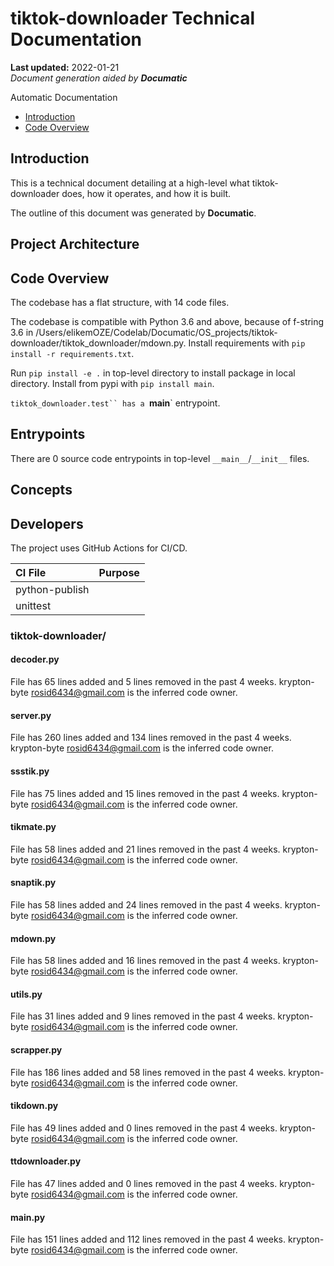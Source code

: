 # tiktok-downloader Technical Documentation

**Last updated:** 2022-01-21\
_Document generation aided by **Documatic**_

Automatic Documentation

* [Introduction](#introduction)
* [Code Overview](#code-overview)

## Introduction

This is a technical document detailing
        at a high-level
        what tiktok-downloader does, how it operates,
        and how it is built.

The outline of this document was generated
        by **Documatic**.
<!---Documatic-section-group: arch-start--->


## Project Architecture


<!---Documatic-section-group: arch-end--->

<!---Documatic-section-group: helloworld-start--->


## Code Overview

The codebase has a flat structure, with 14 code files.
<!---Documatic-section-helloworld: setup-start--->
The codebase is compatible with Python 3.6 and above, because of f-string 3.6 in /Users/elikemOZE/Codelab/Documatic/OS_projects/tiktok-downloader/tiktok_downloader/mdown.py.
Install requirements with `pip install -r requirements.txt`.

Run `pip install -e .` in top-level directory to install
package in local directory.
Install from pypi with `pip install main`.



<!---Documatic-section-helloworld: setup-end--->
`tiktok_downloader.test`` has a `__main__` entrypoint.


<!---Documatic-section-helloworld: entrypoints-start--->


## Entrypoints

There are 0 source code entrypoints in top-level `__main__`/`__init__` files.


<!---Documatic-section-helloworld: entrypoints-end--->

<!---Documatic-section-group: concept-start--->
## Concepts
<!---Documatic-section-group: concept-end--->

<!---Documatic-section-group: helloworld-end--->

<!---Documatic-section-group: dev-start--->


## Developers
<!---Documatic-section-dev: setup-start--->





<!---Documatic-section-dev: setup-end--->

<!---Documatic-section-dev: ci-start--->
The project uses GitHub Actions for CI/CD.

| CI File | Purpose |
|:----|:----|
| python-publish |  |
| unittest |  |


<!---Documatic-section-dev: ci-end--->

<!---Documatic-section-group: dev-end--->

### **tiktok-downloader/**

<!---Documatic-section-file: tiktok_downloader/decoder.py--->

#### decoder.py


File has 65 lines added and 5 lines removed
                in the past 4 weeks. krypton-byte <rosid6434@gmail.com> is the inferred code owner.


<!---Documatic-section-file: tiktok_downloader/server.py--->

#### server.py


File has 260 lines added and 134 lines removed
                in the past 4 weeks. krypton-byte <rosid6434@gmail.com> is the inferred code owner.


<!---Documatic-section-file: tiktok_downloader/ssstik.py--->

#### ssstik.py


File has 75 lines added and 15 lines removed
                in the past 4 weeks. krypton-byte <rosid6434@gmail.com> is the inferred code owner.


<!---Documatic-section-file: tiktok_downloader/tikmate.py--->

#### tikmate.py


File has 58 lines added and 21 lines removed
                in the past 4 weeks. krypton-byte <rosid6434@gmail.com> is the inferred code owner.


<!---Documatic-section-file: tiktok_downloader/snaptik.py--->

#### snaptik.py


File has 58 lines added and 24 lines removed
                in the past 4 weeks. krypton-byte <rosid6434@gmail.com> is the inferred code owner.


<!---Documatic-section-file: tiktok_downloader/mdown.py--->

#### mdown.py


File has 58 lines added and 16 lines removed
                in the past 4 weeks. krypton-byte <rosid6434@gmail.com> is the inferred code owner.


<!---Documatic-section-file: tiktok_downloader/utils.py--->

#### utils.py


File has 31 lines added and 9 lines removed
                in the past 4 weeks. krypton-byte <rosid6434@gmail.com> is the inferred code owner.


<!---Documatic-section-file: tiktok_downloader/scrapper.py--->

#### scrapper.py


File has 186 lines added and 58 lines removed
                in the past 4 weeks. krypton-byte <rosid6434@gmail.com> is the inferred code owner.


<!---Documatic-section-file: tiktok_downloader/tikdown.py--->

#### tikdown.py


File has 49 lines added and 0 lines removed
                in the past 4 weeks. krypton-byte <rosid6434@gmail.com> is the inferred code owner.


<!---Documatic-section-file: tiktok_downloader/ttdownloader.py--->

#### ttdownloader.py


File has 47 lines added and 0 lines removed
                in the past 4 weeks. krypton-byte <rosid6434@gmail.com> is the inferred code owner.


<!---Documatic-section-file: tiktok_downloader/__main__.py--->

#### __main__.py


File has 151 lines added and 112 lines removed
                in the past 4 weeks. krypton-byte <rosid6434@gmail.com> is the inferred code owner.
